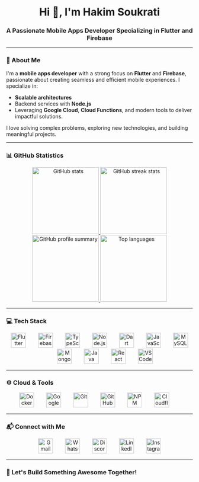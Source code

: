 <h1 align="center">Hi 👋, I'm Hakim Soukrati</h1>
<h3 align="center">A Passionate Mobile Apps Developer Specializing in Flutter and Firebase</h3>

---

### 🌟 About Me

I'm a **mobile apps developer** with a strong focus on **Flutter** and **Firebase**, passionate about creating seamless and efficient mobile experiences. I specialize in:

- **Scalable architectures**
- Backend services with **Node.js**
- Leveraging **Google Cloud**, **Cloud Functions**, and modern tools to deliver impactful solutions.

I love solving complex problems, exploring new technologies, and building meaningful projects.

---

### 📊 GitHub Statistics

<div align="center">
  <a href="https://github.com/hakim-skr">
    <img height="180em" src="https://github-readme-stats.vercel.app/api?username=hakim-skr&show_icons=true&theme=algolia&include_all_commits=true&count_private=true" alt="GitHub stats" />
    <img height="180em" src="https://github-readme-streak-stats.herokuapp.com/?user=hakim-skr&theme=algolia" alt="GitHub streak stats" />
    <img height="180em" src="https://github-profile-summary-cards.vercel.app/api/cards/profile-details?username=hakim-skr&theme=algolia" alt="GitHub profile summary" />
    <img height="180em" src="https://github-readme-stats.vercel.app/api/top-langs?username=hakim-skr&layout=compact&langs_count=8&theme=algolia" alt="Top languages" />
  </a>
</div>

---

### 💻 Tech Stack

<div align="center">
  <img src="https://cdn.jsdelivr.net/gh/devicons/devicon/icons/flutter/flutter-original.svg" height="40" alt="Flutter" />
  <img width="25" />
  <img src="https://cdn.jsdelivr.net/gh/devicons/devicon/icons/firebase/firebase-plain.svg" height="40" alt="Firebase" />
  <img width="25" />
  <img src="https://cdn.jsdelivr.net/gh/devicons/devicon/icons/typescript/typescript-original.svg" height="40" alt="TypeScript" />
  <img width="25" />
  <img src="https://cdn.jsdelivr.net/gh/devicons/devicon/icons/nodejs/nodejs-original.svg" height="40" alt="Node.js" />
  <img width="25" />
  <img src="https://cdn.jsdelivr.net/gh/devicons/devicon/icons/dart/dart-original.svg" height="40" alt="Dart" />
  <img width="25" />
  <img src="https://cdn.jsdelivr.net/gh/devicons/devicon/icons/javascript/javascript-original.svg" height="40" alt="JavaScript" />
  <img width="25" />
  <img src="https://cdn.jsdelivr.net/gh/devicons/devicon/icons/mysql/mysql-original.svg" height="40" alt="MySQL" />
  <img width="25" />
  <img src="https://cdn.jsdelivr.net/gh/devicons/devicon/icons/mongodb/mongodb-original.svg" height="40" alt="MongoDB" />
  <img width="25" />
  <img src="https://cdn.jsdelivr.net/gh/devicons/devicon/icons/java/java-original.svg" height="40" alt="Java" />
  <img width="25" />
  <img src="https://cdn.jsdelivr.net/gh/devicons/devicon/icons/react/react-original.svg" height="40" alt="React" />
  <img width="25" />
  <img src="https://cdn.jsdelivr.net/gh/devicons/devicon/icons/vscode/vscode-original.svg" height="40" alt="VS Code" />
</div>

---

### ⚙️ Cloud & Tools

<div align="center">
  <img src="https://cdn.jsdelivr.net/gh/devicons/devicon/icons/docker/docker-original.svg" height="40" alt="Docker" />
  <img width="25" />
  <img src="https://cdn.jsdelivr.net/gh/devicons/devicon/icons/googlecloud/googlecloud-original.svg" height="40" alt="Google Cloud" />
  <img width="25" />
  <img src="https://cdn.jsdelivr.net/gh/devicons/devicon/icons/git/git-original.svg" height="40" alt="Git" />
  <img width="25" />
  <img src="https://cdn.jsdelivr.net/gh/devicons/devicon/icons/github/github-original.svg" height="40" alt="GitHub" />
  <img width="25" />
  <img src="https://cdn.jsdelivr.net/gh/devicons/devicon/icons/npm/npm-original-wordmark.svg" height="40" alt="NPM" />
  <img width="25" />
  <img src="https://cdn.jsdelivr.net/gh/devicons/devicon/icons/cloudflare/cloudflare-original.svg" height="40" alt="Cloudflare" />
  <img width="25" />
</div>

---

### 📬 Connect with Me

<div align="center">
  <a href="mailto:hakim.skr@example.com"><img src="https://cdn.jsdelivr.net/gh/devicons/devicon/icons/google/google-original.svg" height="40" alt="Gmail" /></a>
  <img width="25" />
  <a href="https://wa.me/123456789"><img src="https://cdn.jsdelivr.net/gh/devicons/devicon/icons/whatsapp/whatsapp-original.svg" height="40" alt="WhatsApp" /></a>
  <img width="25" />
  <a href="https://discord.com/users/yourdiscordid"><img src="https://cdn.jsdelivr.net/gh/devicons/devicon/icons/discord/discord-original.svg" height="40" alt="Discord" /></a>
  <img width="25" />
  <a href="https://www.linkedin.com/in/hakim-skr"><img src="https://cdn.jsdelivr.net/gh/devicons/devicon/icons/linkedin/linkedin-original.svg" height="40" alt="LinkedIn" /></a>
  <img width="25" />
  <a href="https://instagram.com/hakim.skr"><img src="https://cdn.jsdelivr.net/gh/devicons/devicon/icons/instagram/instagram-original.svg" height="40" alt="Instagram" /></a>
</div>

---

### 🚀 Let's Build Something Awesome Together!
